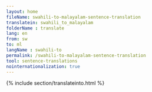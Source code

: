 ```yaml
---
layout: home
fileName: swahili-to-malayalam-sentence-translation
translatein: swahili_to_malayalam
folderName : translate
lang: en
from: sw
to: ml
langName : swahili-to
permalink: /swahili-to-malayalam-sentence-translation
tool: sentence-translations
nointernationalization: true
---
```

{% include section/translateinto.html %}

